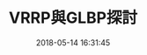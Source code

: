 ---
title: VRRP與GLBP探討
date: 2018-05-14 16:31:45
categories:
- 課堂學習
tags:
- CCNA
- Router
thumbnail: 
---